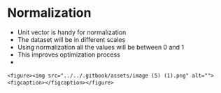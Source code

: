 # Normalization

* Unit vector is handy for normalization
* The dataset will be in different scales
* Using normalization all the values will be between 0 and 1
* This improves optimization process
*

    <figure><img src="../../.gitbook/assets/image (5) (1).png" alt=""><figcaption></figcaption></figure>
